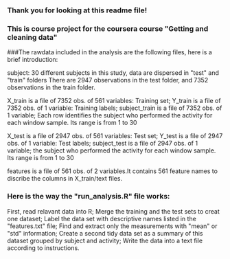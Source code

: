 ### Thank you for looking at this readme file!
### This is course project for the coursera course "Getting and cleaning data"
###The rawdata included in the analysis are the following files, here is a brief introduction:

subject: 30 different subjects in this study, data are dispersed in "test" and "train" folders
There are 2947 observations in the test folder, and 7352 observations in the train folder.

X_train is a file of 7352 obs. of  561 variables: Training set;
Y_train is a file of 7352 obs. of  1 variable: Training labels;
subject_train is a file of 7352 obs. of  1 variable; Each row identifies the subject who performed the activity for each window sample.
Its range is from 1 to 30

X_test is a file of 2947 obs. of  561 variables: Test set;
Y_test is a file of 2947 obs. of  1 variable: Test labels;
subject_test is a file of 2947 obs. of  1 variable; the subject who performed the activity for each window sample.
Its range is from 1 to 30

features is a file of 561 obs. of  2 variables.It contains 561 feature names to discribe the columns in X_train/text files.

### Here is the way the "run_analysis.R" file works:
First, read relavant data into R;
Merge the training and the test sets to creat one dataset;
Label the data set with descriptive names listed in the "features.txt" file;
Find and extract only the measurements with "mean" or "std" information;
Create a second tidy data set as a summary of this dataset grouped by subject and activity;
Write the data into a text file according to instructions.
